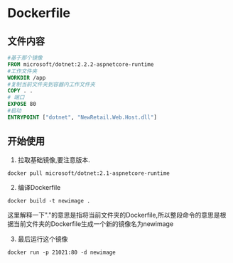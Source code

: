 # Dockerfile

## 文件内容

```Dockerfile
#基于那个镜像
FROM microsoft/dotnet:2.2.2-aspnetcore-runtime
#工作文件夹
WORKDIR /app
#复制当前文件夹到容器内工作文件夹
COPY . .
# 端口
EXPOSE 80
#启动
ENTRYPOINT ["dotnet", "NewRetail.Web.Host.dll"]
```

## 开始使用

1. 拉取基础镜像,要注意版本.

```Shell
docker pull microsoft/dotnet:2.1-aspnetcore-runtime
```

2. 编译Dockerfile

```Shell
docker build -t newimage .
```
这里解释一下"."的意思是指将当前文件夹的Dockerfile,所以整段命令的意思是根据当前文件夹的Dockerfile生成一个新的镜像名为newimage


3. 最后运行这个镜像

```Shell
docker run -p 21021:80 -d newimage
```

